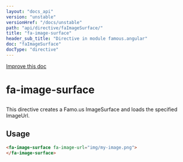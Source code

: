 ```yaml
---
layout: "docs_api"
version: "unstable"
versionHref: "/docs/unstable"
path: "api/directive/faImageSurface/"
title: "fa-image-surface"
header_sub_title: "Directive in module famous.angular"
doc: "faImageSurface"
docType: "directive"
---
```


<div class="improve-docs">
  <a href='https://github.com/FamousInternal/famous-angular/edit/master/dist/scripts/famous.angular.js#L495'>
    Improve this doc
  </a>
</div>




<h1 class="api-title">

  fa-image-surface



</h1>





This directive creates a Famo.us ImageSurface and loads
the specified ImageUrl.








  
<h2 id="usage">Usage</h2>
  
```html
<fa-image-surface fa-image-url="img/my-image.png">
</fa-image-surface>
```
  
  

  





